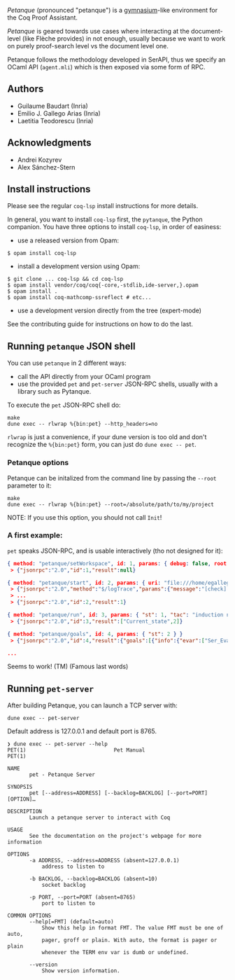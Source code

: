 _Petanque_ (pronounced "petanque") is a
[gymnasium](https://gymnasium.farama.org/)-like environment for the
Coq Proof Assistant.

_Petanque_ is geared towards use cases where interacting at the
document-level (like Flèche provides) in not enough, usually because
we want to work on purely proof-search level vs the document level
one.

Petanque follows the methodology developed in SerAPI, thus we specify
an OCaml API (`agent.mli`) which is then exposed via some form of RPC.

## Authors

- Guilaume Baudart (Inria)
- Emilio J. Gallego Arias (Inria)
- Laetitia Teodorescu (Inria)

## Acknowledgments

- Andrei Kozyrev
- Alex Sánchez-Stern

## Install instructions

Please see the regular `coq-lsp` install instructions for more details.

In general, you want to install `coq-lsp` first, the `pytanque`, the
Python companion. You have three options to install `coq-lsp`, in
order of easiness:

- use a released version from Opam:

```
$ opam install coq-lsp
```

- install a development version using Opam:

```
$ git clone ... coq-lsp && cd coq-lsp
$ opam install vendor/coq/coq{-core,-stdlib,ide-server,}.opam
$ opam install .
$ opam install coq-mathcomp-ssreflect # etc...
```

- use a development version directly from the tree (expert-mode)

See the contributing guide for instructions on how to do the last.

## Running `petanque` JSON shell

You can use `petanque` in 2 different ways:

- call the API directly from your OCaml program
- use the provided `pet` and `pet-server` JSON-RPC shells, usually
  with a library such as Pytanque.

To execute the `pet` JSON-RPC shell do:
```
make
dune exec -- rlwrap %{bin:pet} --http_headers=no
```

`rlwrap` is just a convenience, if your dune version is too old and
don't recognize the `%{bin:pet}` form, you can just do `dune exec -- pet`.

### Petanque options

Petanque can be initalized from the command line by passing the `--root` parameter to it:
```
make
dune exec -- rlwrap %{bin:pet} --root=/absolute/path/to/my/project
```

NOTE: If you use this option, you should not call `Init`!

### A first example:

`pet` speaks JSON-RPC, and is usable interactively (tho not designed for it):
```json
{ method: "petanque/setWorkspace", id: 1, params: { debug: false, root: "file:///home/egallego/research/coq-lsp/examples" } }
 > {"jsonrpc":"2.0","id":1,"result":null}

{ method: "petanque/start", id: 2, params: { uri: "file:///home/egallego/research/coq-lsp/examples/ex0.v", thm: "addnC" } }
 > {"jsonrpc":"2.0","method":"$/logTrace","params":{"message":"[check] resuming [v: 0], from: 0 l: 0"}}
 > ...
 > {"jsonrpc":"2.0","id":2,"result":1}

{ method: "petanque/run", id: 3, params: { "st": 1, "tac": "induction n."} }
 > {"jsonrpc":"2.0","id":3,"result":["Current_state",2]}

{ method: "petanque/goals", id: 4, params: { "st": 2 } }
 > {"jsonrpc":"2.0","id":4,"result":{"goals":[{"info":{"evar":["Ser_Evar",51],"name":null},"hyps":[{"names":["m"],"def":null,"ty":"nat"}],"ty":"0 + m = m + 0"},{"info":{"evar":["Ser_Evar",55],"name":null},"hyps":[{"names":["n","m"],"def":null,"ty":"nat"},{"names":["IHn"],"def":null,"ty":"n + m = m + n"}],"ty":"S n + m = m + S n"}],"stack":[],"bullet":null,"shelf":[],"given_up":[]}}

...
```

Seems to work! (TM) (Famous last words)

## Running `pet-server`

After building Petanque, you can launch a TCP server with:
```
dune exec -- pet-server
```

Default address is 127.0.0.1 and default port is 8765.

```
❯ dune exec -- pet-server --help
PET(1)                            Pet Manual                            PET(1)

NAME
       pet - Petanque Server

SYNOPSIS
       pet [--address=ADDRESS] [--backlog=BACKLOG] [--port=PORT] [OPTION]…

DESCRIPTION
       Launch a petanque server to interact with Coq

USAGE
       See the documentation on the project's webpage for more information

OPTIONS
       -a ADDRESS, --address=ADDRESS (absent=127.0.0.1)
           address to listen to

       -b BACKLOG, --backlog=BACKLOG (absent=10)
           socket backlog

       -p PORT, --port=PORT (absent=8765)
           port to listen to

COMMON OPTIONS
       --help[=FMT] (default=auto)
           Show this help in format FMT. The value FMT must be one of auto,
           pager, groff or plain. With auto, the format is pager or plain
           whenever the TERM env var is dumb or undefined.

       --version
           Show version information.
```
